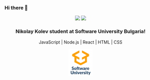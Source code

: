 ### Hi there 👋
<p align="center">
   <img src="https://github-readme-stats.vercel.app/api?username=Nikkolaykata&count_private=true&show_icons=true" height="165px" >
   <img src="https://github-readme-stats.vercel.app/api/top-langs/?username=Nikkolaykata&layout=compact" height="165px" >
</p>

<h3 align="center">Nikolay Kolev student at Software University Bulgaria! </h3>
<p align="center">JavaScript | Node.js | React | HTML | CSS</p>
  
<div align="center" style="height=20%">
   <a href="https://softuni.bg/">
      <img src="https://github.com/Nikkolaykata/Nikkolaykata/blob/dc91cbd8c9acfafeee8c980bc6b84432b64bd214/images/sofuni-logo.png" height="90px">
   </a>
</div>

<!--
**Nikkolaykata/Nikkolaykata** is a ✨ _special_ ✨ repository because its `README.md` (this file) appears on your GitHub profile.

Here are some ideas to get you started:

- 🔭 I’m currently working on ...
- 🌱 I’m currently learning ...
- 👯 I’m looking to collaborate on ...
- 🤔 I’m looking for help with ...
- 💬 Ask me about ...
- 📫 How to reach me: ...
- 😄 Pronouns: ...
- ⚡ Fun fact: ...
-->
